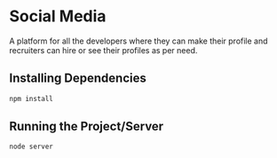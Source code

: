 # Social Media

A platform for all the developers where they can make their profile and recruiters can hire or see their profiles as per need.

## Installing Dependencies

```sh
npm install
```

## Running the Project/Server

```sh
node server
```
